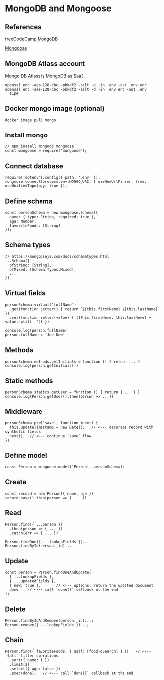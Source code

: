 # MongoDB and Mongoose

## References
[freeCodeCamp MongoDB](https://www.freecodecamp.org/learn/back-end-development-and-apis/mongodb-and-mongoose)

[Mongoose](https://mongoosejs.com)

## MongoDB Atlass account
[Mongo DB Atlass](https://cloud.mongodb.com/) is MongoDB as SaaS
```
openssl enc -aes-128-cbc -pbkdf2 -salt -e -in .env -out .env.enc
openssl enc -aes-128-cbc -pbkdf2 -salt -d -in .env.enc -out .env
  z1p#
```
## Docker mongo image (optional)
```
docker image pull mongo
```
## Install mongo
```
// npm install mongodb mongoose
const mongoose = require('mongoose');
```
## Connect database
```
require('dotenv').config({ path: '.env' });
mongoose.connect(process.env.MONGO_URI, { useNewUrlParser: true, useUnifiedTopology: true });
```
## Define schema
```
const personSchema = new mongoose.Schema({
  name: { type: String, required: true },
  age: Number,
  favoriteFoods: [String]
});
```
## Schema types
```
// https://mongoosejs.com/docs/schematypes.html
...Schema({
  ofString: [String],
  ofMixed: [Schema.Types.Mixed],
  ...
})
```
## Virtual fields
```
personSchema.virtual('fullName')
  .get(function getter() { return `${this.firstName} ${this.lastName}` })
  .set(function setter(value) { ([this.firstName, this.lastName] = value.split(' ')) })

console.log(person.fullName)
person.fullName = 'Joe Dow'
```
## Methods
```
personSchema.methods.getInitials = function () { return ... }
console.log(person.getInitials())
```
## Static methods
```
personSchema.statics.getUser = function () { return { ... } }
console.log(Person.getUser().then(person => ...))
```
## Middleware
```
personSchema.pre('save', function (next) {
  this.updateTimestamp = new Date();   // <--- decorate record with synthetic fields
  next();  // <--- continue `save` flow
})
```
## Define model
```
const Person = mongoose.model('Person', personSchema);
```
## Create
```
const record = new Person({ name, age })
record.save().then(person => { ... })
```
## Read
```
Person.find({ ...person })
  .then(person => { ... })
  .catch(err => { ... })

Person.findOne({ ...lookupFields })...  
Person.findById(person._id)...  
```
## Update
```
const person = Person.findOneAndUpdate(
  { ...lookupFields }, 
  { ...updatedFields },
  { new: true },       // <--- options: return the updated document
  done    // <--- call `done()` callback at the end
);
```
## Delete
```
Person.findByIdAndRemove(person._id)...;
Person.remove({ ...lookupFields })...;
```
## Chain
```
Person.find({ favoriteFoods: { $all: [foodToSearch] } })   // <--- `$all` filter operations
  .sort({ name: 1 })
  .limit(2)
  .select({ age: false })
  .exec(done);   // <--- call `done()` callback at the end
```
